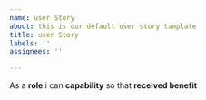```yaml
---
name: user Story
about: this is our default user story tamplate
title: user Story
labels: ''
assignees: ''

---
```


As a **role** i can **capability** so that **received benefit**
